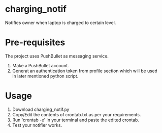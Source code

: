 # charging_notif
Notifies owner when laptop is charged to certain level.

# Pre-requisites
The project uses PushBullet as messaging service. 
1. Make a PushBullet account.
2. Generat an authentication token from profile section which will be used in later mentioned python script.


# Usage
1. Download charging_notif.py
2. Copy/Edit the contents of crontab.txt as per your requirements.
3. Run 'crontab -e' in your terminal and paste the edited crontab.
4. Test your notifier works.
